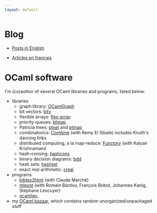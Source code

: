 ```yaml
---
layout: default
---
```


# Blog

* <a href="{{ site.url }}/en/index.html">Posts in English</a>

* <a href="{{ site.url }}/fr/index.html">Articles en français</a>

# OCaml software

I'm (co)author of several OCaml libraries and programs, listed below.

* libraries
  * graph library: [OCamlGraph](https://github.com/backtracking/ocamlgraph)
  * bit vectors: [bitv](https://github.com/backtracking/bitv)
  * flexible arrays: [flex-array](https://github.com/backtracking/flex-array)
  * priority queues: [bheap](https://github.com/backtracking/bheap)
  * Patricia trees: [ptset](https://github.com/backtracking/ptset) and
    [ptmap](https://github.com/backtracking/ptmap)
  * combinatorics: [Combine](https://github.com/backtracking/combine)
    (with Remy El Sibaïe)
    includes Knuth's dancing links
  * distributed computing, a la map-reduce: [Functory](https://github.com/backtracking/functory) (with Kalyan Krishnamani)
  * hash-consing: [hashcons](https://github.com/backtracking/ocaml-hashcons)
  * binary decision diagrams: [bdd](https://github.com/backtracking/ocaml-bdd)
  * hash sets: [hashset](https://github.com/backtracking/hashset)
  * exact real arithmetic: [creal](https://github.com/backtracking/creal)
* programs
  * [bibtex2html](https://github.com/backtracking/bibtex2html) (with
    Claude Marché)
  * [mlpost](https://github.com/backtracking/mlpost) (with Romain
    Bardou, François Bobot, Johannes Kanig, Stéphane Lescuyer)
  * [ocamlwc](https://github.com/backtracking/ocamlwc)
* my [OCaml bazaar](https://github.com/backtracking/ocaml-bazaar),
  which contains random unorganized/unpackaged stuff
